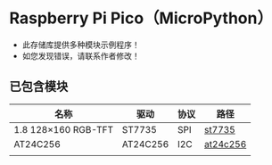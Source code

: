 # Raspberry Pi Pico（MicroPython）



* 此存储库提供多种模块示例程序！
* 如您发现错误，请联系作者修改！

## 已包含模块

| 名称                | 驱动     | 协议 | 路径                   |
| ------------------- | -------- | ---- | ---------------------- |
| 1.8 128×160 RGB-TFT | ST7735   | SPI  | [st7735](./st7735)     |
| AT24C256            | AT24C256 | I2C  | [at24c256](./at24c256) |
|                     |          |      |                        |

